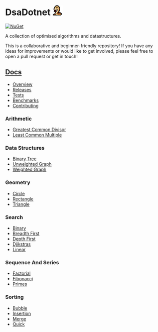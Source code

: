 # DsaDotnet ![Logo](DsaDotnet/logo.png)
[![NuGet](https://img.shields.io/nuget/v/DsaDotnet)](https://www.nuget.org/packages/DsaDotnet)

A collection of optimised algorithms and datastructures.

This is a collaborative and beginner-friendly repository! If you have any ideas for improvements or would like to get involved, please feel free to open a pull request or get in touch!

## [Docs](https://timmoth.github.io/DsaDotnet/)
- [Overview](https://timmoth.github.io/DsaDotnet/)
- [Releases](https://timmoth.github.io/DsaDotnet/releases/)
- [Tests](https://timmoth.github.io/DsaDotnet/tests/)
- [Benchmarks](https://timmoth.github.io/DsaDotnet/benchmarks/)
- [Contributing](https://timmoth.github.io/DsaDotnet/contributing/)

### Arithmetic
- [Greatest Common Divisor](https://timmoth.github.io/DsaDotnet/Arithmetic/greatest_common_divisor/)
- [Least Common Multiple](https://timmoth.github.io/DsaDotnet/Arithmetic/least_common_multiple/)

### Data Structures
- [Binary Tree](https://timmoth.github.io/DsaDotnet/DataStructures/binary_tree/)
- [Unweighted Graph](https://timmoth.github.io/DsaDotnet/DataStructures/unweighted_graph/)
- [Weighted Graph](https://timmoth.github.io/DsaDotnet/DataStructures/weighted_graph/)

### Geometry
- [Circle](https://timmoth.github.io/DsaDotnet/Geometry/circle/)
- [Rectangle](https://timmoth.github.io/DsaDotnet/Geometry/rectangle/)
- [Triangle](https://timmoth.github.io/DsaDotnet/Geometry/triangle/)

### Search
- [Binary](https://timmoth.github.io/DsaDotnet/Search/binary_search/)
- [Breadth First](https://timmoth.github.io/DsaDotnet/Search/breadth_first_search/)
- [Depth First](https://timmoth.github.io/DsaDotnet/Search/depth_first_search/)
- [Djikstras](https://timmoth.github.io/DsaDotnet/Search/djikstras/)
- [Linear](https://timmoth.github.io/DsaDotnet/Search/linear_search/)

### Sequence And Series
- [Factorial](https://timmoth.github.io/DsaDotnet/SequenceAndSeries/factorial/)
- [Fibonacci](https://timmoth.github.io/DsaDotnet/SequenceAndSeries/fibonacci/)
- [Primes](https://timmoth.github.io/DsaDotnet/SequenceAndSeries/primes/)

### Sorting
- [Bubble](https://timmoth.github.io/DsaDotnet/Sorting/bubble_sort/)
- [Insertion](https://timmoth.github.io/DsaDotnet/Sorting/insertion_sort/)
- [Merge](https://timmoth.github.io/DsaDotnet/Sorting/merge_sort/)
- [Quick](https://timmoth.github.io/DsaDotnet/Sorting/quick_sort/)

